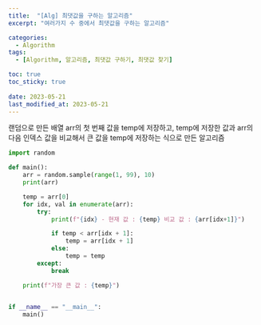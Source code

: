 ```yaml
---
title:  "[Alg] 최댓값을 구하는 알고리즘"
excerpt: "여러가지 수 중에서 최댓값을 구하는 알고리즘"

categories:
  - Algorithm
tags:
  - [Algorithm, 알고리즘, 최댓값 구하기, 최댓값 찾기]

toc: true
toc_sticky: true
 
date: 2023-05-21
last_modified_at: 2023-05-21
---
```


랜덤으로 만든 배열 arr의 첫 번째 값을 temp에 저장하고, temp에 저장한 값과 arr의 다음 인덱스 값을 비교해서 큰 값을 temp에 저장하는 식으로 만든 알고리즘

```python
import random

def main():
    arr = random.sample(range(1, 99), 10)
    print(arr)

    temp = arr[0]
    for idx, val in enumerate(arr):
        try:
            print(f"{idx} - 현재 값 : {temp} 비교 값 : {arr[idx+1]}")

            if temp < arr[idx + 1]:
                temp = arr[idx + 1]
            else:
                temp = temp     
        except:
            break

    print(f"가장 큰 값 : {temp}")
    

if __name__ == "__main__":
    main()

```